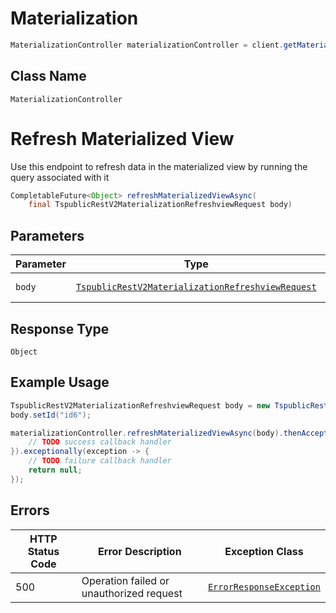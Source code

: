 # Materialization

```java
MaterializationController materializationController = client.getMaterializationController();
```

## Class Name

`MaterializationController`


# Refresh Materialized View

Use this endpoint to refresh data in the materialized view by running the query associated with it

```java
CompletableFuture<Object> refreshMaterializedViewAsync(
    final TspublicRestV2MaterializationRefreshviewRequest body)
```

## Parameters

| Parameter | Type | Tags | Description |
|  --- | --- | --- | --- |
| `body` | [`TspublicRestV2MaterializationRefreshviewRequest`](../../doc/models/tspublic-rest-v2-materialization-refreshview-request.md) | Body, Required | - |

## Response Type

`Object`

## Example Usage

```java
TspublicRestV2MaterializationRefreshviewRequest body = new TspublicRestV2MaterializationRefreshviewRequest();
body.setId("id6");

materializationController.refreshMaterializedViewAsync(body).thenAccept(result -> {
    // TODO success callback handler
}).exceptionally(exception -> {
    // TODO failure callback handler
    return null;
});
```

## Errors

| HTTP Status Code | Error Description | Exception Class |
|  --- | --- | --- |
| 500 | Operation failed or unauthorized request | [`ErrorResponseException`](../../doc/models/error-response-exception.md) |

